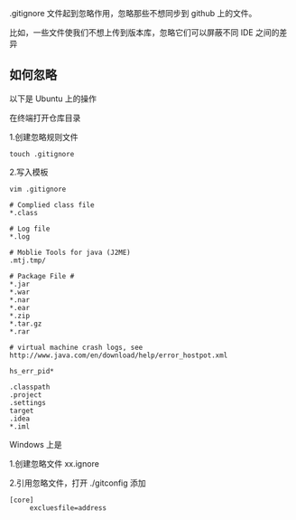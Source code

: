 
.gitignore 文件起到忽略作用，忽略那些不想同步到 github 上的文件。

比如，一些文件使我们不想上传到版本库，忽略它们可以屏蔽不同 IDE 之间的差异

## 如何忽略

以下是 Ubuntu 上的操作 

在终端打开仓库目录

1.创建忽略规则文件

```
touch .gitignore
```

2.写入模板

```
vim .gitignore

# Complied class file
*.class

# Log file
*.log

# Moblie Tools for java (J2ME)
.mtj.tmp/

# Package File #
*.jar
*.war
*.nar
*.ear
*.zip
*.tar.gz
*.rar

# virtual machine crash logs, see http://www.java.com/en/download/help/error_hostpot.xml

hs_err_pid*

.classpath
.project
.settings
target
.idea
*.iml
```
Windows 上是 

1.创建忽略文件 xx.ignore

2.引用忽略文件，打开 ./gitconfig
添加
```
[core]
     excluesfile=address
```